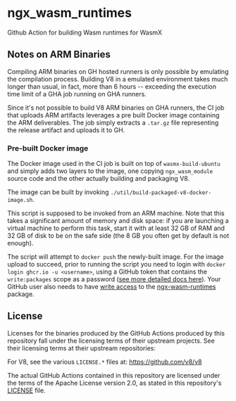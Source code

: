 # ngx_wasm_runtimes
Github Action for building Wasm runtimes for WasmX

## Notes on ARM Binaries

Compiling ARM binaries on GH hosted runners is only possible by emulating the
compilation process. Building V8 in a emulated environment takes much longer
than usual, in fact, more than 6 hours -- exceeding the execution time limit of
a GHA job running on GHA runners.

Since it's not possible to build V8 ARM binaries on GHA runners, the CI job that
uploads ARM artifacts leverages a pre built Docker image containing the ARM
deliverables. The job simply extracts a `.tar.gz` file representing the release
artifact and uploads it to GH.

### Pre-built Docker image

The Docker image used in the CI job is built on top of `wasmx-build-ubuntu` and
simply adds two layers to the image, one copying `ngx_wasm_module` source code
and the other actually building and packaging V8.

The image can be built by invoking `./util/build-packaged-v8-docker-image.sh`.

This script is supposed to be invoked from an ARM machine. Note that this takes
a significant amount of memory and disk space: if you are launching a virtual
machine to perform this task, start it with at least 32 GB of RAM and 32 GB of
disk to be on the safe side (the 8 GB you often get by default is not enough).

The script will attempt to `docker push` the newly-built image. For the image
upload to succeed, prior to running the script you need to login with `docker
login ghcr.io -u <username>`, using a GitHub token that contains the
`write:packages` scope as a password ([see more detailed docs
here][gh_token_docs]). Your GitHub user also needs to have [write
access][gh_write_package] to the [ngx-wasm-runtimes][ngx_wasm_runtimes_pkg]
package.

[gh_token_docs]: https://docs.github.com/en/packages/working-with-a-github-packages-registry/working-with-the-container-registry#authenticating-with-a-personal-access-token-classic
[gh_write_package]: https://stackoverflow.com/a/72585915
[ngx_wasm_runtimes_pkg]: https://github.com/orgs/Kong/packages/container/package/ngx-wasm-runtimes

## License

Licenses for the binaries produced by the GitHub Actions produced by
this repository fall under the licensing terms of their upstream projects.
See their licensing terms at their upstream repositories:

For V8, see the various `LICENSE.*` files at: https://github.com/v8/v8

The actual GitHub Actions contained in this repository are licensed under
the terms of the Apache License version 2.0, as stated in this repository's
[LICENSE](./LICENSE) file.
